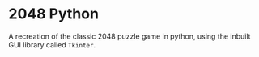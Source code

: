# 2048 Python

A recreation of the classic 2048 puzzle game in python, using the inbuilt GUI library
called `Tkinter`.

